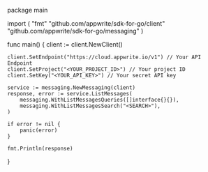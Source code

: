 package main

import (
    "fmt"
    "github.com/appwrite/sdk-for-go/client"
    "github.com/appwrite/sdk-for-go/messaging"
)

func main() {
    client := client.NewClient()

    client.SetEndpoint("https://cloud.appwrite.io/v1") // Your API Endpoint
    client.SetProject("<YOUR_PROJECT_ID>") // Your project ID
    client.SetKey("<YOUR_API_KEY>") // Your secret API key

    service := messaging.NewMessaging(client)
    response, error := service.ListMessages(
        messaging.WithListMessagesQueries([]interface{}{}),
        messaging.WithListMessagesSearch("<SEARCH>"),
    )

    if error != nil {
        panic(error)
    }

    fmt.Println(response)
}
